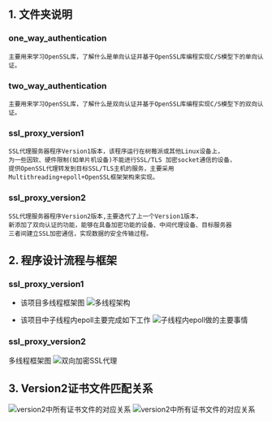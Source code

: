 ## 1. 文件夹说明 
### one_way_authentication
	主要用来学习OpenSSL库，了解什么是单向认证并基于OpenSSL库编程实现C/S模型下的单向认证。
### two_way_authentication
	主要用来学习OpenSSL库，了解什么是双向认证并基于OpenSSL库编程实现C/S模型下的双向认证。
### ssl_proxy_version1
	SSL代理服务器程序Version1版本，该程序运行在树莓派或其他Linux设备上，
	为一些因软、硬件限制(如单片机设备)不能进行SSL/TLS 加密socket通信的设备，
	提供OpenSSL代理转发到目标SSL/TLS主机的服务，主要采用Multithreading+epoll+OpenSSL框架架构来实现。
### ssl_proxy_version2
	SSL代理服务器程序Version2版本,主要迭代了上一个Version1版本，
	新添加了双向认证的功能，能够在具备加密功能的设备、中间代理设备、目标服务器
	三者间建立SSL加密通信，实现数据的安全传输过程。
## 2. 程序设计流程与框架
### ssl_proxy_version1
- 该项目多线程框架图
![多线程架构](https://images.gitee.com/uploads/images/2020/0820/112640_565da807_5112813.png "多线程.png")

- 该项目中子线程内epoll主要完成如下工作
![子线程内epoll做的主要事情](https://images.gitee.com/uploads/images/2020/0820/000909_d2b12245_5112813.png "epoll.png")

### ssl_proxy_version2
多线程框架图
![双向加密SSL代理](https://images.gitee.com/uploads/images/2020/0820/120215_9d3f5808_5112813.png "双向加密下多线程架构.png")
## 3. Version2证书文件匹配关系
![version2中所有证书文件的对应关系](https://images.gitee.com/uploads/images/2020/0819/203738_ef610e12_5112813.jpeg "Version2_cert.jpg")
![version2中所有证书文件的对应关系](https://gitee.com/jake_ma/team_test/blob/master/image_Openssl/Version2_cert.jpg)
